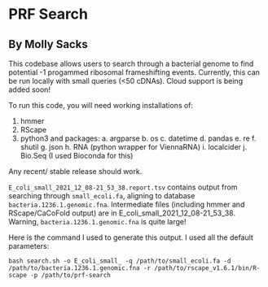 # PRF Search
## By Molly Sacks

This codebase allows users to search through a bacterial genome to find potential -1 progammed ribosomal frameshifting events.
Currently, this can be run locally with small queries (<50 cDNAs). Cloud support is being added soon!

To run this code, you will need working installations of:
1. hmmer
2. RScape
3. python3 and packages:
  a. argparse
  b. os
  c. datetime
  d. pandas
  e. re
  f. shutil
  g. json
  h. RNA (python wrapper for ViennaRNA)
  i. localcider
  j. Bio.Seq (I used Bioconda for this)

Any recent/ stable release should work.

`E_coli_small_2021_12_08-21_53_38.report.tsv` contains output from searching through `small_ecoli.fa`, aligning to database `bacteria.1236.1.genomic.fna`. Intermediate files (including hmmer and RScape/CaCoFold output) are in E_coli_small_2021_12_08-21_53_38. Warning, `bacteria.1236.1.genomic.fna` is quite large!

Here is the command I used to generate this output. I used all the default parameters:

`bash search.sh -o E_coli_small_ -q /path/to/small_ecoli.fa -d /path/to/bacteria.1236.1.genomic.fna -r /path/to/rscape_v1.6.1/bin/R-scape -p /path/to/prf-search`
